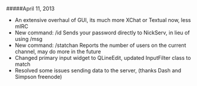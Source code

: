 #####April 11, 2013
* An extensive overhaul of GUI, its much more XChat or Textual now, less mIRC
* New command: /id <password>  Sends your password directly to NickServ, in lieu of using /msg
* New command: /statchan Reports the number of users on the current channel, may do more in the future
* Changed primary input widget to QLineEdit, updated InputFilter class to match
* Resolved some issues sending data to the server, (thanks Dash and Simpson freenode)


